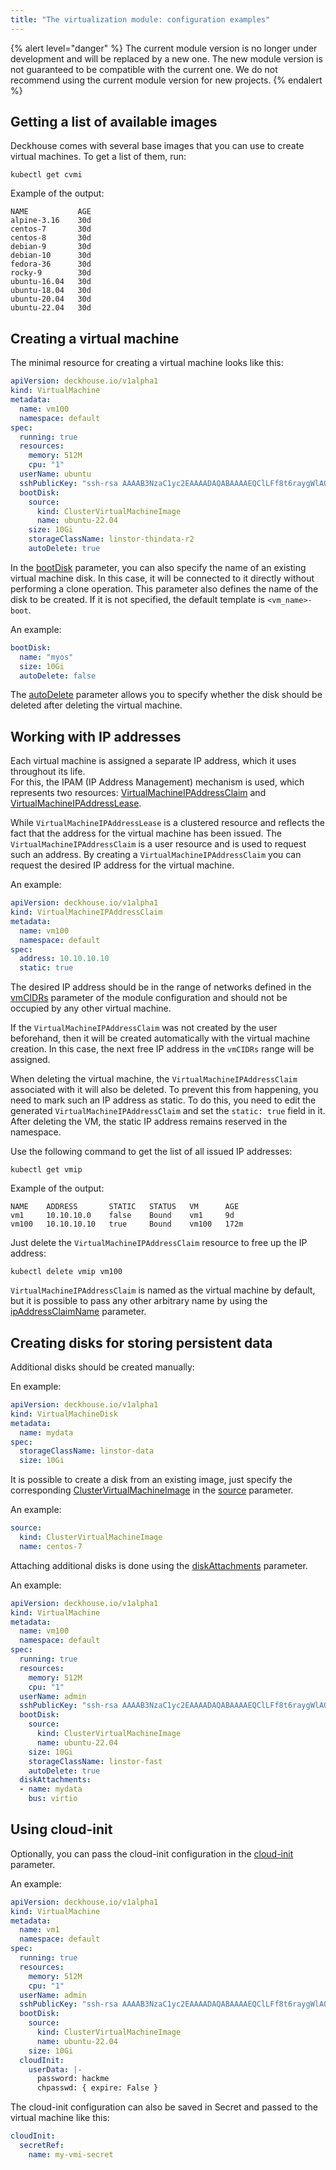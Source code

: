 ```yaml
---
title: "The virtualization module: configuration examples"
---
```


{% alert level="danger" %}
The current module version is no longer under development and will be replaced by a new one. The new module version is not guaranteed to be compatible with the current one. We do not recommend using the current module version for new projects.
{% endalert %}

## Getting a list of available images

Deckhouse comes with several base images that you can use to create virtual machines. To get a list of them, run:

```shell
kubectl get cvmi
```

Example of the output:

```console
NAME           AGE
alpine-3.16    30d
centos-7       30d
centos-8       30d
debian-9       30d
debian-10      30d
fedora-36      30d
rocky-9        30d
ubuntu-16.04   30d
ubuntu-18.04   30d
ubuntu-20.04   30d
ubuntu-22.04   30d
```

## Creating a virtual machine

The minimal resource for creating a virtual machine looks like this:

```yaml
apiVersion: deckhouse.io/v1alpha1
kind: VirtualMachine
metadata:
  name: vm100
  namespace: default
spec:
  running: true
  resources:
    memory: 512M
    cpu: "1"
  userName: ubuntu
  sshPublicKey: "ssh-rsa AAAAB3NzaC1yc2EAAAADAQABAAAAEQClLFf8t6raygWlAQ7wJqon"
  bootDisk:
    source:
      kind: ClusterVirtualMachineImage
      name: ubuntu-22.04
    size: 10Gi
    storageClassName: linstor-thindata-r2
    autoDelete: true
```

In the [bootDisk](cr.html#virtualmachine-v1alpha1-spec-bootdisk) parameter, you can also specify the name of an existing virtual machine disk. In this case, it will be connected to it directly without performing a clone operation.
This parameter also defines the name of the disk to be created. If it is not specified, the default template is `<vm_name>-boot`.

An example:

```yaml
bootDisk:
  name: "myos"
  size: 10Gi
  autoDelete: false
```

The [autoDelete](cr.html#virtualmachine-v1alpha1-spec-bootdisk-autodelete) parameter allows you to specify whether the disk should be deleted after deleting the virtual machine.

## Working with IP addresses

Each virtual machine is assigned a separate IP address, which it uses throughout its life.  
For this, the IPAM (IP Address Management) mechanism is used, which represents two resources: [VirtualMachineIPAddressClaim](cr.html#virtualmachineipaddressclaim) and [VirtualMachineIPAddressLease](cr.html#virtualmachineipaddresslease).

While `VirtualMachineIPAddressLease` is a clustered resource and reflects the fact that the address for the virtual machine has been issued. The `VirtualMachineIPAddressClaim` is a user resource and is used to request such an address. By creating a `VirtualMachineIPAddressClaim` you can request the desired IP address for the virtual machine.

An example:

```yaml
apiVersion: deckhouse.io/v1alpha1
kind: VirtualMachineIPAddressClaim
metadata:
  name: vm100
  namespace: default
spec:
  address: 10.10.10.10
  static: true
```

The desired IP address should be in the range of networks defined in the [vmCIDRs](configuration.html#parameters-vmcidrs) parameter of the module configuration and should not be occupied by any other virtual machine.

If the `VirtualMachineIPAddressClaim` was not created by the user beforehand, then it will be created automatically with the virtual machine creation. In this case, the next free IP address in the `vmCIDRs` range will be assigned.  

When deleting the virtual machine, the `VirtualMachineIPAddressClaim` associated with it will also be deleted. To prevent this from happening, you need to mark such an IP address as static. To do this, you need to edit the generated `VirtualMachineIPAddressClaim` and set the `static: true` field in it. After deleting the VM, the static IP address remains reserved in the namespace.

Use the following command to get the list of all issued IP addresses:

```shell
kubectl get vmip
```

Example of the output:

```console
NAME    ADDRESS       STATIC   STATUS   VM      AGE
vm1     10.10.10.0    false    Bound    vm1     9d
vm100   10.10.10.10   true     Bound    vm100   172m
```

Just delete the `VirtualMachineIPAddressClaim` resource to free up the IP address:

```shell
kubectl delete vmip vm100
```

`VirtualMachineIPAddressClaim` is named as the virtual machine by default, but it is possible to pass any other arbitrary name by using the [ipAddressClaimName](cr.html#virtualmachine-v1alpha1-spec-ipaddressclaimname) parameter.

## Creating disks for storing persistent data

Additional disks should be created manually:

En example:

```yaml
apiVersion: deckhouse.io/v1alpha1
kind: VirtualMachineDisk
metadata:
  name: mydata
spec:
  storageClassName: linstor-data
  size: 10Gi
```

It is possible to create a disk from an existing image, just specify the corresponding [ClusterVirtualMachineImage](cr.html#clustervirtualmachineimage) in the [source](cr.html#virtualmachinedisk-v1alpha1-spec-source) parameter.

An example:

```yaml
source:
  kind: ClusterVirtualMachineImage
  name: centos-7
```

Attaching additional disks is done using the [diskAttachments](cr.html#virtualmachine-v1alpha1-spec-diskattachments) parameter.

An example:

```yaml
apiVersion: deckhouse.io/v1alpha1
kind: VirtualMachine
metadata:
  name: vm100
  namespace: default
spec:
  running: true
  resources:
    memory: 512M
    cpu: "1"
  userName: admin
  sshPublicKey: "ssh-rsa AAAAB3NzaC1yc2EAAAADAQABAAAAEQClLFf8t6raygWlAQ7wJqon"
  bootDisk:
    source:
      kind: ClusterVirtualMachineImage
      name: ubuntu-22.04
    size: 10Gi
    storageClassName: linstor-fast
    autoDelete: true
  diskAttachments:
  - name: mydata
    bus: virtio
```

## Using cloud-init

Optionally, you can pass the cloud-init configuration in the [cloud-init](cr.html#virtualmachine-v1alpha1-spec-cloudinit) parameter.

An example:

```yaml
apiVersion: deckhouse.io/v1alpha1
kind: VirtualMachine
metadata:
  name: vm1
  namespace: default
spec:
  running: true
  resources:
    memory: 512M
    cpu: "1"
  userName: admin
  sshPublicKey: "ssh-rsa AAAAB3NzaC1yc2EAAAADAQABAAAAEQClLFf8t6raygWlAQ7wJqon"
  bootDisk:
    source:
      kind: ClusterVirtualMachineImage
      name: ubuntu-22.04
    size: 10Gi
  cloudInit:
    userData: |-
      password: hackme
      chpasswd: { expire: False }
```

The cloud-init configuration can also be saved in Secret and passed to the virtual machine like this:

```yaml
cloudInit:
  secretRef:
    name: my-vmi-secret
```
